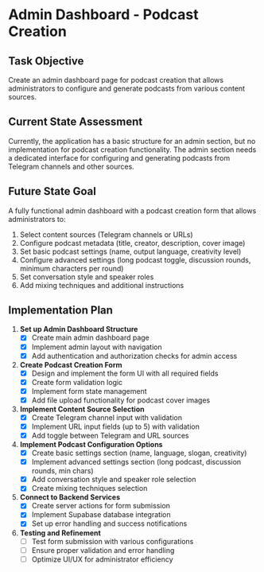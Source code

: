 # Admin Dashboard - Podcast Creation

## Task Objective
Create an admin dashboard page for podcast creation that allows administrators to configure and generate podcasts from various content sources.

## Current State Assessment
Currently, the application has a basic structure for an admin section, but no implementation for podcast creation functionality. The admin section needs a dedicated interface for configuring and generating podcasts from Telegram channels and other sources.

## Future State Goal
A fully functional admin dashboard with a podcast creation form that allows administrators to:
1. Select content sources (Telegram channels or URLs)
2. Configure podcast metadata (title, creator, description, cover image)
3. Set basic podcast settings (name, output language, creativity level)
4. Configure advanced settings (long podcast toggle, discussion rounds, minimum characters per round)
5. Set conversation style and speaker roles
6. Add mixing techniques and additional instructions

## Implementation Plan

1. **Set up Admin Dashboard Structure**
   - [x] Create main admin dashboard page
   - [x] Implement admin layout with navigation
   - [x] Add authentication and authorization checks for admin access

2. **Create Podcast Creation Form**
   - [x] Design and implement the form UI with all required fields
   - [x] Create form validation logic
   - [x] Implement form state management
   - [x] Add file upload functionality for podcast cover images

3. **Implement Content Source Selection**
   - [x] Create Telegram channel input with validation
   - [x] Implement URL input fields (up to 5) with validation
   - [x] Add toggle between Telegram and URL sources

4. **Implement Podcast Configuration Options**
   - [x] Create basic settings section (name, language, slogan, creativity)
   - [x] Implement advanced settings section (long podcast, discussion rounds, min chars)
   - [x] Add conversation style and speaker role selection
   - [x] Create mixing techniques selection

5. **Connect to Backend Services**
   - [x] Create server actions for form submission
   - [x] Implement Supabase database integration
   - [x] Set up error handling and success notifications

6. **Testing and Refinement**
   - [ ] Test form submission with various configurations
   - [ ] Ensure proper validation and error handling
   - [ ] Optimize UI/UX for administrator efficiency 